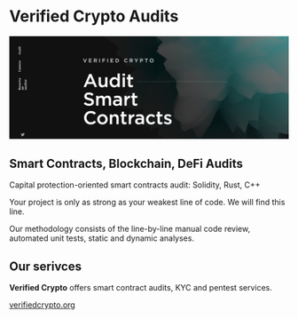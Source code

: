 # Verified Crypto Audits

![Verified Crypto Audit](media/verifiedcrypto.png)


## Smart Contracts, Blockchain, DeFi Audits

Capital protection-oriented smart contracts audit: Solidity, Rust, C++ 

Your project is only as strong as your weakest line of code. 
We will find this line. 

Our methodology consists of the line-by-line manual code review, automated unit tests, static and dynamic analyses.

## Our serivces

**Verified Crypto** offers smart contract audits, KYC and pentest services.



[verifiedcrypto.org](https://www.verifiedcrypto.org)
